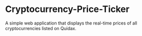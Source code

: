 # Cryptocurrency-Price-Ticker
A simple web application that displays the real-time prices of all cryptocurrencies listed on Quidax.
